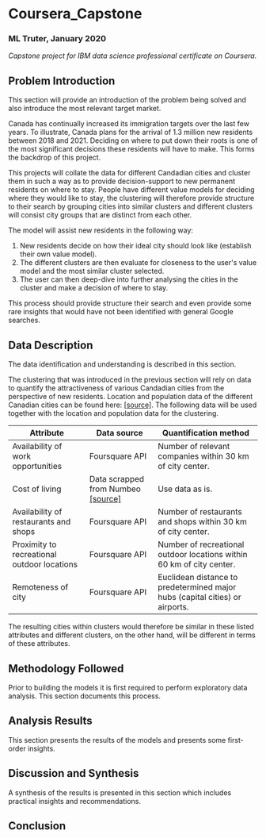 # Coursera_Capstone
### ML Truter, January 2020
*Capstone project for IBM data science professional certificate on Coursera.* 

## Problem Introduction
This section will provide an introduction of the problem being solved and also introduce the most relevant target market. 

Canada has continually increased its immigration targets over the last few years. To illustrate, Canada plans for the arrival of 1.3 million new residents between 2018 and 2021. Deciding on where to put down their roots is one of the most significant decisions these residents will have to make. This forms the backdrop of this project. 

This projects will collate the data for different Candadian cities and cluster them in such a way as to provide decision-support to new permanent residents on where to stay. People have different value models for deciding where they would like to stay, the clustering will therefore provide structure to their search by grouping cities into similar clusters and different clusters will consist city groups that are distinct from each other. 

The model will assist new residents in the following way:
 1. New residents decide on how their ideal city should look like (establish their own value model).
 2. The different clusters are then evaluate for closeness to the user's value model and the most similar cluster selected.
 3. The user can then deep-dive into further analysing the cities in the cluster and make a decision of where to stay.
 
This process should provide structure their search and even provide some rare insights that would have not been identified with general Google searches. 

## Data Description
The data identification and understanding is described in this section. 

The clustering that was introduced in the previous section will rely on data to quantify the attractiveness of various Candadian cities from the perspective of new residents. Location and population data of the different Canadian cities can be found here: [[source]](https://simplemaps.com/data/ca-cities). The following data will be used together with the location and population data for the clustering. 

| **Attribute**                                   | **Data source**    | **Quantification method**                                                           |
|---------------------------------------------|----------------|------------------------------------------------------------------------------|
| Availability of work opportunities          | Foursquare API | Number of relevant companies within 30 km of city center.                    |
| Cost of living                              | Data scrapped from Numbeo [[source]](https://www.kaggle.com/debdutta/cost-of-living-index-by-country#Cost_of_living_index.csv)               | Use data as is.                                                              |
| Availability of restaurants and shops       | Foursquare API | Number of restaurants and shops within 30 km of city center.                 |
| Proximity to recreational outdoor locations | Foursquare API | Number of recreational outdoor locations within 60 km of city center.        |
| Remoteness of city                          | Foursquare API | Euclidean distance to predetermined major hubs (capital cities) or airports. |

The resulting cities within clusters would therefore be similar in these listed attributes and different clusters, on the other hand, will be different in terms of these attributes.

<!-- Possible sections: One of food, drinks, coffee, shops, arts, outdoors, sights, trending, nextVenues (venues frequently visited after a given venue), or topPicks -->

## Methodology Followed
Prior to building the models it is first required to perform exploratory data analysis. This section documents this process. 

## Analysis Results
This section presents the results of the models and presents some first-order insights. 

## Discussion and Synthesis
A synthesis of the results is presented in this section which includes practical insights and recommendations. 

## Conclusion
